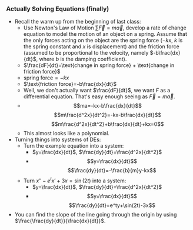 ### Actually Solving Equations (finally)
- Recall the warm up from the beginning of last class:
	- Use Newton's Law of Motion $\sum \overrightarrow{F}=m\overrightarrow{a}$, develop a rate of change equation to model the motion of an object on a spring. Assume that the only forces acting on the object are the spring force ($-kx$, $k$ is the spring constant and $x$ is displacement) and the friction force (assumed to be proportional to the velocity, namely $-b\frac{dx}{dt}$, where $b$ is the damping coefficient).
	- $\frac{dF}{dt}=\text{change in spring force} + \text{change in friction force}$
	- $\text{spring force}=-kx$
	- $\text{friction force}=-b\frac{dx}{dt}$
	- Well, we don't actually want $\frac{dF}{dt}$, we want $F$ as a differential equation. That's easy enough seeing as $\overrightarrow{F}=m\overrightarrow{a}$. 
	- $$ma=-kx-b\frac{dx}{dt}$$ $$m\frac{d^2x}{dt^2}=-kx-b\frac{dx}{dt}$$ $$m\frac{d^2x}{dt^2}+b\frac{dx}{dt}+kx=0$$
	- This almost looks like a polynomial.
- Turning things into systems of DEs:
	- Turn the example equation into a system:
		- $y=\frac{dx}{dt}$, $\frac{dy}{dt}=\frac{d^2x}{dt^2}$
		- $$y=\frac{dx}{dt}$$ $$\frac{dy}{dt}=-\frac{b}{m}y-kx$$
	- Turn $x''-e^tx'+3x=\sin(2t)$ into a system:
		- $y=\frac{dx}{dt}$, $\frac{dy}{dt}=\frac{d^2x}{dt^2}$
		- $$y=\frac{dx}{dt}$$ $$\frac{dy}{dt}=e^ty+\sin(2t)-3x$$
- You can find the slope of the line going through the origin by using $\frac{\frac{dy}{dt}}{\frac{dx}{dt}}$.